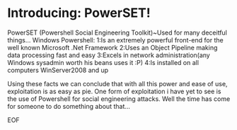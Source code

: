 Introducing: PowerSET!
======================

PowerSET (Powershell Social Engineering Toolkit)~Used for many deceitful things… Windows Powershell: 1:Is an extremely powerful front-end for the well known Microsoft .Net Framework 2:Uses an Object Pipeline making data processing fast and easy 3:Excels in network administration(any Windows sysadmin worth his beans uses it :P) 4:Is installed on all computers WinServer2008 and up

Using these facts we can conclude that with all this power and ease of use, exploitation is as easy as pie. One form of exploitation i have yet to see is the use of Powershell for social engineering attacks. Well the time has come for someone to do something about that…

EOF
